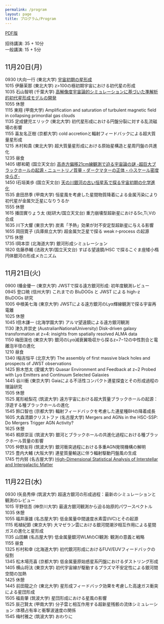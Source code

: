 ```yaml
---
permalink: /program
layout: page
title: プログラム/Program
---
```


[PDF版](https://fukushimahj.github.io/FSFG2023/pdfs/program.pdf)

招待講演: 35 + 10分 <br>
一般講演: 15 +  5分 <br><br>

<span style="font-size: 150%; color: black;">11月20日(月)</span><br><br>
0930 I大向一行 (東北大学) [宇宙初期の星形成](https://fukushimahj.github.io/FSFG2023/pdfs/Omukai.pdf) <br>
1015 伊藤茉那 (東北大学)  z>100の極初期宇宙における初代星の形成 <br>
1035 石山智明 (千葉大学)  [高解像度宇宙論的シミュレーションに基づいた準解析的初代星形成モデルの開発](https://fukushimahj.github.io/FSFG2023/pdfs/Ishiyama.pdf) <br>
1055 休憩<br>
1115 東翔 (甲南大学)  Amplification and saturation of turbulent magnetic field in collapsing primordial gas clouds <br>
1135 定成健児エリック (東北大学)  初代星形成における円盤分裂に対する乱流磁場の影響 <br>
1155 喜友名正樹 (京都大学)  cold accretionと輻射フィードバックによる超大質量星形成 <br>
1215 木村和貴 (東北大学)  超大質量星形成における原始星構造と星周円盤の共進化 <br>
1235 昼食<br>
1405 I郡和範 (国立天文台)  [高赤方偏移21cm線観測で迫る宇宙論の謎 -超巨大ブラックホールの起源・ニュートリノ質量・ダークマターの正体・小スケール密度ゆらぎ-](https://fukushimahj.github.io/FSFG2023/pdfs/Kohri.pdf)<br>
1450 I石垣美歩 (国立天文台)  [天の川銀河の古い恒星系で探る宇宙初期の化学進化](https://fukushimahj.github.io/FSFG2023/pdfs/Ishigaki.pdf) <br>
1535 倉田昂季 (甲南大学)  恒星風を考慮した星間物質降着による金属汚染により初代星が金属欠乏星になりうるか <br>
1555 休憩<br>
1615 播田實りょう太 (総研大/国立天文台) 重力崩壊型超新星におけるSc,Ti,Vの合成 <br>
1635 川下大響 (東京大学)  炭素「予熱」効果が対不安定型超新星に与える影響 <br>
1655 岡田寛子 (兵庫県立大学)  超金属欠乏星で探る weak r-process の起源 <br>
1715 休憩<br>
1735 I岡本崇 (北海道大学)  銀河形成シミュレーション <br>
1820 佐藤恭輔 (法政大学/国立天文台)  すばる望遠鏡/HSC で探るこぐま座矮小楕円体銀河の形成メカニズム <br>
<br>


<span style="font-size: 150%; color: black;">11月21日(火)</span><br><br>
0900 I播金優一 (東京大学)  JWSTで探る遠方銀河形成: 初年度観測レビュー <br>
0945 登口暁 (信州大学)  これまでの BluDOGs と JWST による high-z BluDOGs 研究 <br>
1005 中根美七海 (東京大学)  JWSTによる遠方銀河のLyα輝線観測で探る宇宙再電離 <br>
1025 休憩<br>
1045 I但木謙一 (北海学園大学)  アルマ望遠鏡による遠方銀河観測 <br>
1130 津久井崇史 (AustralianNationalUniversity)  Disk-driven galaxy transformation at z=4: insights from spatially resolved ALMA data <br>
1150 梅田滉也 (東京大学)  銀河のLyα減衰翼吸収から探るz=7−12の中性割合と電離泡半径の進化 <br>
1210 昼食<br>
1340 I稲吉恒平 (北京大学)  The assembly of first massive black holes and prospects of JWST observations <br>
1425 鈴木悠太 (愛媛大学)  Quasar Environment and Feedback at z~2 Probed with Lyα Emitters and Continuum Selected Galaxies <br>
1445 谷川衝 (東京大学)  Gaiaによる不活性コンパクト連星探査とその形成過程の理論研究 <br>
1505 休憩<br>
1525 尾形絵梨花 (筑波大学)  遠方宇宙における超大質量ブラックホールの起源：浮遊する種ブラックホールの進化 <br>
1545 鈴口智也 (京都大学)  輻射フィードバックを考慮した連星種BHの降着成長 <br>
1605 大森清顕クリストファ (名古屋大学)  Mergers and AGNs in the HSC-SSP: Do Mergers Trigger AGN Activity? <br>
1625 休憩<br>
1645 桐原崇亘 (筑波大学)  銀河とブラックホールの共進化過程における種ブラックホール質量の影響 <br>
1705 仲野友将 (筑波大学)  銀河衝突過程における多重AGN発現機構の解明 <br>
1725 豊内大輔 (大阪大学)  連星質量輸送に伴う輻射駆動円盤風の生成 <br>
1745 竹内努 (名古屋大学)  [High-Dimensional Statistical Analysis of Interstellar and Intergalactic Matter](https://fukushimahj.github.io/FSFG2023/pdfs/Takeuchi.pdf) <br>
<br>


<span style="font-size: 150%; color: black;">11月22日(水)</span><br><br>
0930 I矢島秀伸 (筑波大学)  超遠方銀河の形成過程：最新のシミュレーションと観測のレビュー <br>
1015 平野信吾 (神奈川大学)  最遠方銀河観測から迫る始原的パワースペクトル <br>
1035 休憩<br>
1055 福井康雄 (名古屋大学)  低金属量中間速度水素雲(IVC)とその起源 <br>
1115 柘植紀節 (東京大学)  大マゼラン雲における銀河間潮汐相互作用による星間ガスの進化と星形成 <br>
1135 山田麟 (名古屋大学)  低金属量銀河WLMのCI観測: 観測の意義と戦略 <br>
1155 昼食<br>
1325 杉村和幸 (北海道大学)  初代銀河形成におけるFUV/EUVフィードバックの役割 <br>
1345 松木場亮喜 (京都大学)  低金属量原始惑星系円盤におけるダストリング形成 <br>
1405 横山将汰 (東京大学)  初代宇宙線が駆動するプラズマ不安定性による銀河間空間の加熱 <br>
1425 休憩<br>
1445 前田龍之介 (東北大学)  星形成フィードバック効果を考慮した高速ガス衝突による星団形成 <br>
1505 福島肇 (筑波大学)  星団形成における星風の影響 <br>
1525 辰己賢太 (甲南大学)  分子雲と相互作用する超新星残骸の流体シミュレーション :体積占有率と衝撃波速度の関係 <br>
1545 梅村雅之 (筑波大学)  おわりに <br>

